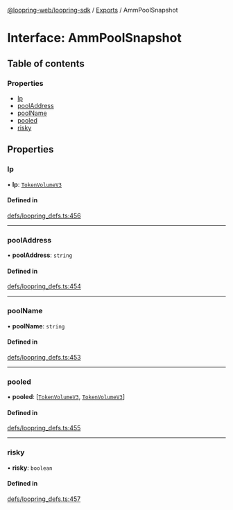 [@loopring-web/loopring-sdk](../README.md) / [Exports](../modules.md) / AmmPoolSnapshot

# Interface: AmmPoolSnapshot

## Table of contents

### Properties

- [lp](AmmPoolSnapshot.md#lp)
- [poolAddress](AmmPoolSnapshot.md#pooladdress)
- [poolName](AmmPoolSnapshot.md#poolname)
- [pooled](AmmPoolSnapshot.md#pooled)
- [risky](AmmPoolSnapshot.md#risky)

## Properties

### lp

• **lp**: [`TokenVolumeV3`](TokenVolumeV3.md)

#### Defined in

[defs/loopring_defs.ts:456](https://github.com/Loopring/loopring_sdk/blob/edf273a/src/defs/loopring_defs.ts#L456)

___

### poolAddress

• **poolAddress**: `string`

#### Defined in

[defs/loopring_defs.ts:454](https://github.com/Loopring/loopring_sdk/blob/edf273a/src/defs/loopring_defs.ts#L454)

___

### poolName

• **poolName**: `string`

#### Defined in

[defs/loopring_defs.ts:453](https://github.com/Loopring/loopring_sdk/blob/edf273a/src/defs/loopring_defs.ts#L453)

___

### pooled

• **pooled**: [[`TokenVolumeV3`](TokenVolumeV3.md), [`TokenVolumeV3`](TokenVolumeV3.md)]

#### Defined in

[defs/loopring_defs.ts:455](https://github.com/Loopring/loopring_sdk/blob/edf273a/src/defs/loopring_defs.ts#L455)

___

### risky

• **risky**: `boolean`

#### Defined in

[defs/loopring_defs.ts:457](https://github.com/Loopring/loopring_sdk/blob/edf273a/src/defs/loopring_defs.ts#L457)
